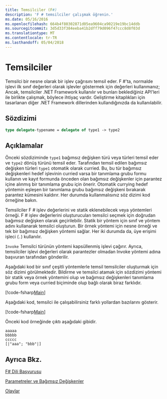 ```yaml
---
title: Temsilciler (F#)
description: 'F # temsilciler çalışmak öğrenin.'
ms.date: 05/16/2016
ms.openlocfilehash: 664b4f80302871d05ea9604ca90219e19bc14ddb
ms.sourcegitcommit: 3d5d33f384eeba41b2dff79d096f47ccc8d8f03d
ms.translationtype: MT
ms.contentlocale: tr-TR
ms.lasthandoff: 05/04/2018
---
```

# <a name="delegates"></a>Temsilciler

Temsilci bir nesne olarak bir işlev çağrısını temsil eder. F #'ta, normalde işlevi ilk sınıf değerleri olarak işlevler göstermek için değerleri kullanmanız; Ancak, temsilciler .NET Framework kullanılır ve bunları beklediğiniz API'leri ile birlikte çalışmak, böylece ihtiyaç vardır. Geliştirme kitaplıkları için tasarlanan diğer .NET Framework dillerinden kullandığınızda da kullanılabilir.


## <a name="syntax"></a>Sözdizimi

```fsharp
type delegate-typename = delegate of type1 -> type2
```

## <a name="remarks"></a>Açıklamalar
Önceki sözdiziminde `type1` bağımsız değişken türü veya türleri temsil eder ve `type2` dönüş türünü temsil eder. Tarafından temsil edilen bağımsız değişken türleri `type1` otomatik olarak curried. Bu, bu tür bağımsız değişkenleri hedef işlevinin curried varsa bir tanımlama grubu formu kullanın ve kayıt formunda önceden olan bağımsız değişkenler için parantez içine alınmış bir tanımlama grubu için önerir. Otomatik currying hedef yöntemin eşleşen bir tanımlama grubu bağımsız değişkeni bırakarak parantez kümesini kaldırır. Her durumda kullanmalısınız söz dizimi kod örneğine bakın.

Temsilciler F # işlev değerlerini ve statik eklenebilecek veya yöntemleri örneği. F # işlev değerlerini oluşturucuları temsilci seçmek için doğrudan bağımsız değişken olarak geçirilebilir. Statik bir yöntem için sınıf ve yöntem adını kullanarak temsilci oluşturun. Bir örnek yöntemi için nesne örneği ve tek bir bağımsız değişken yöntemi sağlar. Her iki durumda da, üye erişimi işleci (`.`) kullanılır.

`Invoke` Temsilci türünün yöntemi kapsüllenmiş işlevi çağırır. Ayrıca, temsilciler işlevi değerleri olarak parantezler olmadan Invoke yöntemi adına başvuran tarafından gönderilir.

Aşağıdaki kod bir sınıf çeşitli yöntemlerle temsil temsilciler oluşturmak için söz dizimi görülmektedir. Bildirme ve temsilci atamak için sözdizimi yöntemi bir statik veya örnek yöntemini olup ve bağımsız değişkenleri tanımlama grubu form veya curried biçiminde olup bağlı olarak biraz farklıdır.

[!code-fsharp[Main](../../../samples/snippets/fsharp/lang-ref-2/snippet4201.fs)]

Aşağıdaki kod, temsilci ile çalışabilirsiniz farklı yollardan bazılarını gösterir.

[!code-fsharp[Main](../../../samples/snippets/fsharp/lang-ref-2/snippet4202.fs)]

Önceki kod örneğinde çıktı aşağıdaki gibidir.

```console
aaaaa
bbbbb
ccccc
[|"aaa"; "bbb"|]
```

## <a name="see-also"></a>Ayrıca Bkz.
[F# Dili Başvurusu](index.md)

[Parametreler ve Bağımsız Değişkenler](parameters-and-arguments.md)

[Olaylar](members/events.md)
